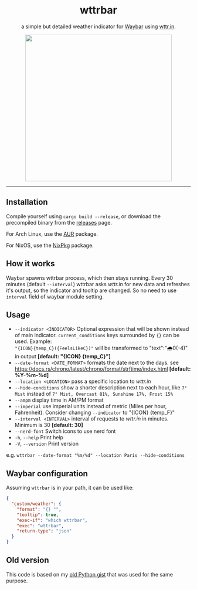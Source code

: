 <h1 align="center">
wttrbar
</h1>

<p align="center">
a simple but detailed weather indicator for <a href="https://github.com/Alexays/Waybar/">Waybar</a> using <a href="https://wttr.in/">wttr.in</a>.
</p>
<p align="center">
<img src="https://user-images.githubusercontent.com/55081/232401699-b8345fe0-ffce-4353-b51b-615389153448.png" height="400">
</p>
<hr />

## Installation

Compile yourself using `cargo build --release`, or download the precompiled binary from the [releases](https://github.com/bjesus/wttrbar/releases) page.

For Arch Linux, use the [AUR](https://aur.archlinux.org/packages/wttrbar) package.

For NixOS, use the [NixPkg](https://github.com/NixOS/nixpkgs/blob/master/pkgs/applications/misc/wttrbar/default.nix) package.

## How it works

Waybar spawns wttrbar process, which then stays running. Every 30 minutes (default `--interval`) wttrbar asks *wttr.in* for new data and refreshes it's output, so the indicator and tooltip are changed. So no need to use `interval` field of waybar module setting.

## Usage

- `--indicator <INDICATOR>`      Optional expression that will be shown instead of main indicator. `current_conditions` keys surrounded by `{}` can be used. Example:\
`"{ICON}{temp_C}({FeelsLikeC})"` will be transformed to "text":"🌧️0(-4)" in output **[default: "{ICON} {temp_C}"]**
- `--date-format <DATE_FORMAT>`  formats the date next to the days. see https://docs.rs/chrono/latest/chrono/format/strftime/index.html **[default: %Y-%m-%d]**
- `--location <LOCATION>`        pass a specific location to *wttr.in*
- `--hide-conditions`            show a shorter description next to each hour, like `7° Mist` instead of `7° Mist, Overcast 81%, Sunshine 17%, Frost 15%`
- `--ampm`                       display time in AM/PM format
- `--imperial`                   use imperial units instead of metric (Miles per hour, Fahrenheit). Consider changing `--indicator` to "{ICON} {temp_F}"
- `--interval <INTERVAL>`        interval of requests to *wttr.in* in minutes. Minimum is 30 **[default: 30]**
- `--nerd-font` Switch icons to use nerd font
- `-h`, `--help`                 Print help
- `-V`, `--version`              Print version

e.g. `wttrbar --date-format "%m/%d" --location Paris --hide-conditions`

## Waybar configuration

Assuming `wttrbar` is in your path, it can be used like:
```json
{
  "custom/weather": {
    "format": "{} °",
    "tooltip": true,
    "exec-if": "which wttrbar",
    "exec": "wttrbar",
    "return-type": "json"
  }
}
```

## Old version

This code is based on my [old Python gist](https://gist.github.com/bjesus/f8db49e1434433f78e5200dc403d58a3) that was used for the same purpose.
